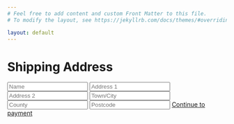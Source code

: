 ```yaml
---
# Feel free to add content and custom Front Matter to this file.
# To modify the layout, see https://jekyllrb.com/docs/themes/#overriding-theme-defaults

layout: default
---
```


<div class="fixed w-100 vh-100 b--solid bw5 tc v-mid pointer-events-none z-5"></div>

<div class="pa5">

  <h1>Shipping Address</h1>

  <input class="w-100 mb3 b--solid bw3 bg-orange pa3 f3 black" type="text" placeholder="Name">
  <input class="w-100 mb3 b--solid bw3 bg-orange pa3 f3 black" type="text" placeholder="Address 1">
  <input class="w-100 mb3 b--solid bw3 bg-orange pa3 f3 black" type="text" placeholder="Address 2">
  <input class="w-100 mb3 b--solid bw3 bg-orange pa3 f3 black" type="text" placeholder="Town/City">
  <input class="w-100 mb3 b--solid bw3 bg-orange pa3 f3 black" type="text" placeholder="County">
  <input class="w-100 mb3 b--solid bw3 bg-orange pa3 f3 black" type="text" placeholder="Postcode">

  <a href="/payment.html" class="btn w-100 bg-black orange no-underline pt3 pb3 tc dib f3 ttu">
    Continue to payment
  </a>

</div>





